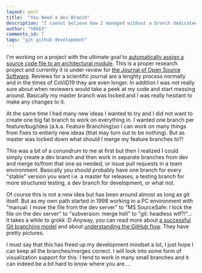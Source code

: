 ```yaml
---
layout: post
title:  "You Need a dev Branch"
description: "I cannot believe how I managed without a branch dedicated for development."
author: "h0bb3"
comments_id: 7
tags: "git github development"
---
```

I'm working on a project with the ultimate goal to [automatically assign a source code file to an architectural module](https://tobias-dv-lnu.github.io/s4rdm3x/). This is a proper research project and currently it is under review for [the Journal of Open Source Software](https://joss.theoj.org/). Reviews for a scientific journal are a lenghty process normally and in the times of CoViD19 they are even longer. In addition I was not really sure about when reviewers would take a peek at my code and start messing around. Basically my master branch was locked and I was really hesitant to make any changes to it.

At the same time I had many new ideas I wanted to try and I did not want to create one big fat branch to work on everything in. I wanted one branch per feature/bug/idea (a.k.a. Feature Branching)so I can work on many things from fixes to entierly new ideas (that may turn out to be nothing). But as master was locked down what should I merge my feature branches to?!

This was a bit of a conundrum to me at first but then I realized I could simply create a dev branch and then work in separate branches from dev and merge to/from that one as needed, or issue pull requests in a team environment. Basically you should probably have one branch for every "stable" version you want i.e. a master for releases, a testing branch for more structured testing, a dev branch for development, or what not.

Of course this is not a new idea but has been around almost as long as git itself. But as my own path started in 1998 working in a PC environment with "manual: I move the file from the dev server" to "MS SourceSafe: I lock the file on the dev server" to "subversion: merge hell" to "git: headless wtf?!"... it takes a while to grokk :D Anyway, you can read more about [a successful Git branching model](https://nvie.com/posts/a-successful-git-branching-model/) and about [understanding the GitHub flow](https://guides.github.com/introduction/flow/). They have pretty pictures.

I must say that this has freed up my development mindset a lot, I just hope I can keep all the branches/merges correct. I will look into some form of visualization support for this. I tend to work in many small branches and it can indeed be a bit hard to know where you are....

